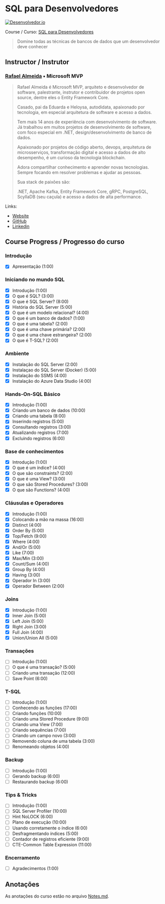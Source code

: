 <!-- markdownlint-disable MD026 -->
# SQL para Desenvolvedores

[![Desenvolvedor.io](https://desenvolvedor.io/images/home.png)](https://desenvolvedor.io)

Course / Curso: [SQL para Desenvolvedores](https://desenvolvedor.io/curso-online-sql-para-desenvolvedores)

> Domine todas as técnicas de bancos de dados que um desenvolvedor deve conhecer

## Instructor / Instrutor

### [Rafael Almeida](https://desenvolvedor.io/instrutor/rafael-almeida) • Microsoft MVP

> Rafael Almeida é Microsoft MVP, arquiteto e desenvolvedor de software, palestrante, instrutor e contribuidor de projetos open source, dentre eles o Entity Framework Core.
>
> Casado, pai da Eduarda e Heloysa, autodidata, apaixonado por tecnologia, em especial arquitetura de software e acesso a dados.
>
> Tem mais 14 anos de experiência com desenvolvimento de software. Já trabalhou em muitos projetos de desenvolvimento de software, com foco especial em .NET, design/desenvolvimento de banco de dados.
>
> Apaixonado por projetos de código aberto, devops, arquitetura de microsserviços, transformação digital e acesso a dados de alto desempenho, é um curioso da tecnologia blockchain.
>
> Adora compartilhar conhecimento e aprender novas tecnologias. Sempre focando em resolver problemas e ajudar as pessoas.
>
> Sua stack de paixões são:
>
> .NET, Apache Kafka, Entity Framework Core, gRPC, PostgreSQL, ScyllaDB (seu caçula) e acesso a dados de alta performance.

Links:

- [Website](https://www.ralms.net/)
- [GitHub](https://github.com/ralmsdeveloper/)
- [Linkedin](https://www.linkedin.com/in/ralmsdeveloper/)

<!-- ## Certificado

[![certificado desenvolvedor.io](images/10afe11fe5b7860c4cd9910c73bb0c18bd86b32a1caa9d01980eba815a0d3ecf.png)](https://desenvolvedor.io/certificado/beb797f4-0412-4eb8-ba2d-521fa0d20d4a)
-->

## Course Progress / Progresso do curso

### Introdução

- [x] Apresentação (1:00)

### Iniciando no mundo SQL

- [x] Introdução (1:00)
- [x] O que é SQL? (3:00)
- [x] O que é SQL Server? (8:00)
- [x] História do SQL Server (5:00)
- [x] O que é um modelo relacional? (4:00)
- [x] O que é um banco de dados? (1:00)
- [x] O que é uma tabela? (2:00)
- [x] O que é uma chave primária? (2:00)
- [x] O que é uma chave estrangeira? (2:00)
- [x] O que é T-SQL? (2:00)

### Ambiente

- [x] Instalação do SQL Server (2:00)
- [x] Instalaçao do SQL Server (Docker) (5:00)
- [x] Instalação do SSMS (4:00)
- [x] Instalação do Azure Data Studio (4:00)

### Hands-On-SQL Básico

- [x] Introdução (1:00)
- [x] Criando um banco de dados (10:00)
- [x] Criando uma tabela (8:00)
- [x] Inserindo registros (5:00)
- [x] Consultando registros (3:00)
- [x] Atualizando registros (7:00)
- [x] Excluindo registros (6:00)

### Base de conhecimentos

- [x] Introdução (1:00)
- [x] O que é um índice? (4:00)
- [x] O que são constraints? (2:00)
- [x] O que é uma View? (3:00)
- [x] O que são Stored Procedures? (3:00)
- [x] O que são Functions? (4:00)

### Cláusulas e Operadores

- [x] Introdução (1:00)
- [x] Colocando a mão na massa (16:00)
- [x] Distinct (4:00)
- [x] Order By (5:00)
- [x] Top/Fetch (9:00)
- [x] Where (4:00)
- [x] And/Or (5:00)
- [x] Like (7:00)
- [x] Max/Min (3:00)
- [x] Count/Sum (4:00)
- [x] Group By (4:00)
- [x] Having (3:00)
- [x] Operador In (3:00)
- [x] Operador Between (2:00)

### Joins

- [x] Introdução (1:00)
- [x] Inner Join (5:00)
- [x] Left Join (5:00)
- [x] Right Join (3:00)
- [x] Full Join (4:00)
- [x] Union/Union All (5:00)

### Transações

- [ ] Introdução (1:00)
- [ ] O que é uma transação? (5:00)
- [ ] Criando uma transação (12:00)
- [ ] Save Point (6:00)

### T-SQL

- [ ] Introdução (1:00)
- [ ] Conhecendo as funções (17:00)
- [ ] Criando funções (10:00)
- [ ] Criando uma Stored Procedure (9:00)
- [ ] Criando uma View (7:00)
- [ ] Criando sequências (7:00)
- [ ] Criando um campo novo (3:00)
- [ ] Removendo coluna de uma tabela (3:00)
- [ ] Renomeando objetos (4:00)

### Backup

- [ ] Introdução (1:00)
- [ ] Gerando backup (6:00)
- [ ] Restaurando backup (6:00)

### Tips & Tricks

- [ ] Introdução (1:00)
- [ ] SQL Server Profiler (10:00)
- [ ] Hint NoLOCK (6:00)
- [ ] Plano de execução (10:00)
- [ ] Usando corretamente o índice (6:00)
- [ ] Desfragmentando índices (5:00)
- [ ] Contador de registros eficiente (9:00)
- [ ] CTE-Common Table Expression (11:00)

### Encerramento

- [ ] Agradecimentos (1:00)

## Anotações

As anotações do curso estão no arquivo [Notes.md](Notes.md).
